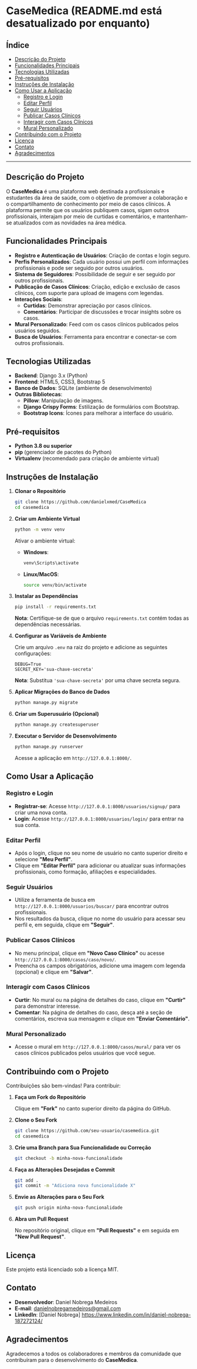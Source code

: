 # **CaseMedica** (README.md está desatualizado por enquanto)

## **Índice**

- [Descrição do Projeto](#descrição-do-projeto)
- [Funcionalidades Principais](#funcionalidades-principais)
- [Tecnologias Utilizadas](#tecnologias-utilizadas)
- [Pré-requisitos](#pré-requisitos)
- [Instruções de Instalação](#instruções-de-instalação)
- [Como Usar a Aplicação](#como-usar-a-aplicação)
  - [Registro e Login](#registro-e-login)
  - [Editar Perfil](#editar-perfil)
  - [Seguir Usuários](#seguir-usuários)
  - [Publicar Casos Clínicos](#publicar-casos-clínicos)
  - [Interagir com Casos Clínicos](#interagir-com-casos-clínicos)
  - [Mural Personalizado](#mural-personalizado)
- [Contribuindo com o Projeto](#contribuindo-com-o-projeto)
- [Licença](#licença)
- [Contato](#contato)
- [Agradecimentos](#agradecimentos)

---

## **Descrição do Projeto**

O **CaseMedica** é uma plataforma web destinada a profissionais e estudantes da área de saúde, com o objetivo de promover a colaboração e o compartilhamento de conhecimento por meio de casos clínicos. A plataforma permite que os usuários publiquem casos, sigam outros profissionais, interajam por meio de curtidas e comentários, e mantenham-se atualizados com as novidades na área médica.

## **Funcionalidades Principais**

- **Registro e Autenticação de Usuários**: Criação de contas e login seguro.
- **Perfis Personalizados**: Cada usuário possui um perfil com informações profissionais e pode ser seguido por outros usuários.
- **Sistema de Seguidores**: Possibilidade de seguir e ser seguido por outros profissionais.
- **Publicação de Casos Clínicos**: Criação, edição e exclusão de casos clínicos, com suporte para upload de imagens com legendas.
- **Interações Sociais**:
  - **Curtidas**: Demonstrar apreciação por casos clínicos.
  - **Comentários**: Participar de discussões e trocar insights sobre os casos.
- **Mural Personalizado**: Feed com os casos clínicos publicados pelos usuários seguidos.
- **Busca de Usuários**: Ferramenta para encontrar e conectar-se com outros profissionais.

## **Tecnologias Utilizadas**

- **Backend**: Django 3.x (Python)
- **Frontend**: HTML5, CSS3, Bootstrap 5
- **Banco de Dados**: SQLite (ambiente de desenvolvimento)
- **Outras Bibliotecas**:
  - **Pillow**: Manipulação de imagens.
  - **Django Crispy Forms**: Estilização de formulários com Bootstrap.
  - **Bootstrap Icons**: Ícones para melhorar a interface do usuário.

## **Pré-requisitos**

- **Python 3.8 ou superior**
- **pip** (gerenciador de pacotes do Python)
- **Virtualenv** (recomendado para criação de ambiente virtual)

## **Instruções de Instalação**

1. **Clonar o Repositório**

   ```bash
   git clone https://github.com/danielxmed/CaseMedica
   cd casemedica
   ```

2. **Criar um Ambiente Virtual**

   ```bash
   python -m venv venv
   ```

   Ativar o ambiente virtual:

   - **Windows**:

     ```bash
     venv\Scripts\activate
     ```

   - **Linux/MacOS**:

     ```bash
     source venv/bin/activate
     ```

3. **Instalar as Dependências**

   ```bash
   pip install -r requirements.txt
   ```

   **Nota**: Certifique-se de que o arquivo `requirements.txt` contém todas as dependências necessárias.

4. **Configurar as Variáveis de Ambiente**

   Crie um arquivo `.env` na raiz do projeto e adicione as seguintes configurações:

   ```env
   DEBUG=True
   SECRET_KEY='sua-chave-secreta'
   ```

   **Nota**: Substitua `'sua-chave-secreta'` por uma chave secreta segura.

5. **Aplicar Migrações do Banco de Dados**

   ```bash
   python manage.py migrate
   ```

6. **Criar um Superusuário (Opcional)**

   ```bash
   python manage.py createsuperuser
   ```

7. **Executar o Servidor de Desenvolvimento**

   ```bash
   python manage.py runserver
   ```

   Acesse a aplicação em `http://127.0.0.1:8000/`.

## **Como Usar a Aplicação**

### **Registro e Login**

- **Registrar-se**: Acesse `http://127.0.0.1:8000/usuarios/signup/` para criar uma nova conta.
- **Login**: Acesse `http://127.0.0.1:8000/usuarios/login/` para entrar na sua conta.

### **Editar Perfil**

- Após o login, clique no seu nome de usuário no canto superior direito e selecione **"Meu Perfil"**.
- Clique em **"Editar Perfil"** para adicionar ou atualizar suas informações profissionais, como formação, afiliações e especialidades.

### **Seguir Usuários**

- Utilize a ferramenta de busca em `http://127.0.0.1:8000/usuarios/buscar/` para encontrar outros profissionais.
- Nos resultados da busca, clique no nome do usuário para acessar seu perfil e, em seguida, clique em **"Seguir"**.

### **Publicar Casos Clínicos**

- No menu principal, clique em **"Novo Caso Clínico"** ou acesse `http://127.0.0.1:8000/casos/caso/novo/`.
- Preencha os campos obrigatórios, adicione uma imagem com legenda (opcional) e clique em **"Salvar"**.

### **Interagir com Casos Clínicos**

- **Curtir**: No mural ou na página de detalhes do caso, clique em **"Curtir"** para demonstrar interesse.
- **Comentar**: Na página de detalhes do caso, desça até a seção de comentários, escreva sua mensagem e clique em **"Enviar Comentário"**.

### **Mural Personalizado**

- Acesse o mural em `http://127.0.0.1:8000/casos/mural/` para ver os casos clínicos publicados pelos usuários que você segue.

## **Contribuindo com o Projeto**

Contribuições são bem-vindas! Para contribuir:

1. **Faça um Fork do Repositório**

   Clique em **"Fork"** no canto superior direito da página do GitHub.

2. **Clone o Seu Fork**

   ```bash
   git clone https://github.com/seu-usuario/casemedica.git
   cd casemedica
   ```

3. **Crie uma Branch para Sua Funcionalidade ou Correção**

   ```bash
   git checkout -b minha-nova-funcionalidade
   ```

4. **Faça as Alterações Desejadas e Commit**

   ```bash
   git add .
   git commit -m "Adiciona nova funcionalidade X"
   ```

5. **Envie as Alterações para o Seu Fork**

   ```bash
   git push origin minha-nova-funcionalidade
   ```

6. **Abra um Pull Request**

   No repositório original, clique em **"Pull Requests"** e em seguida em **"New Pull Request"**.

## **Licença**

Este projeto está licenciado sob a licença MIT.

## **Contato**

- **Desenvolvedor**: Daniel Nobrega Medeiros
- **E-mail**: danielnobregamedeiros@gmail.com
- **LinkedIn**: [Daniel Nobrega] https://www.linkedin.com/in/daniel-nobrega-187272124/

## **Agradecimentos**

Agradecemos a todos os colaboradores e membros da comunidade que contribuíram para o desenvolvimento do **CaseMedica**.

